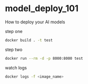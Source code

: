 # model_deploy_101
How to deploy your AI models

step one
```bash
docker build . -t test 
```

step two
```bash
docker run --rm -d -p 8000:8000 test
```

watch logs
```bash
docker logs -f <image_name>
```